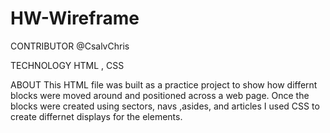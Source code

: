 # HW-Wireframe
CONTRIBUTOR
@CsalvChris

TECHNOLOGY
HTML , CSS

ABOUT
This HTML file was built as a practice project to show how differnt blocks were moved around and positioned across a web page. Once the blocks were created using sectors, navs ,asides, and articles I used CSS to create differnet displays for the elements. 

